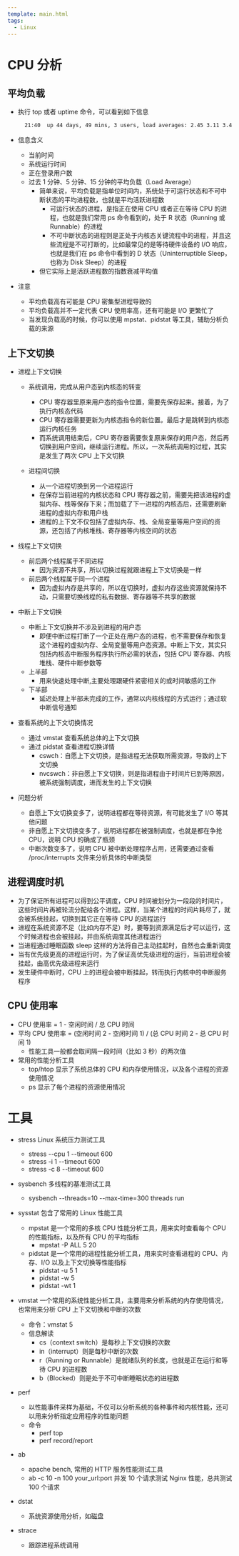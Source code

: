 ```yaml
---
template: main.html
tags:
  - Linux
---
```

# CPU 分析

## 平均负载

- 执行 top 或者 uptime 命令，可以看到如下信息

  ```bash
    21:40  up 44 days, 49 mins, 3 users, load averages: 2.45 3.11 3.40
  ```

- 信息含义

  - 当前时间
  - 系统运行时间
  - 正在登录用户数
  - 过去 1 分钟、5 分钟、15 分钟的平均负载（Load Average）
    - 简单来说，平均负载是指单位时间内，系统处于可运行状态和不可中断状态的平均进程数，也就是平均活跃进程数
      - 可运行状态的进程，是指正在使用 CPU 或者正在等待 CPU 的进程，也就是我们常用 ps 命令看到的，处于 R 状态（Running 或 Runnable）的进程
      - 不可中断状态的进程则是正处于内核态关键流程中的进程，并且这些流程是不可打断的，比如最常见的是等待硬件设备的 I/O 响应，也就是我们在 ps 命令中看到的 D 状态（Uninterruptible Sleep，也称为 Disk Sleep）的进程
    - 但它实际上是活跃进程数的指数衰减平均值

- 注意
  - 平均负载高有可能是 CPU 密集型进程导致的
  - 平均负载高并不一定代表 CPU 使用率高，还有可能是 I/O 更繁忙了
  - 当发现负载高的时候，你可以使用 mpstat、pidstat 等工具，辅助分析负载的来源

## 上下文切换

- 进程上下文切换

  - 系统调用，完成从用户态到内核态的转变

    - CPU 寄存器里原来用户态的指令位置，需要先保存起来。接着，为了执行内核态代码
    - CPU 寄存器需要更新为内核态指令的新位置。最后才是跳转到内核态运行内核任务
    - 而系统调用结束后，CPU 寄存器需要恢复原来保存的用户态，然后再切换到用户空间，继续运行进程。所以，一次系统调用的过程，其实是发生了两次 CPU 上下文切换

  - 进程间切换

    - 从一个进程切换到另一个进程运行
    - 在保存当前进程的内核状态和 CPU 寄存器之前，需要先把该进程的虚拟内存、栈等保存下来；而加载了下一进程的内核态后，还需要刷新进程的虚拟内存和用户栈
    - 进程的上下文不仅包括了虚拟内存、栈、全局变量等用户空间的资源，还包括了内核堆栈、寄存器等内核空间的状态

- 线程上下文切换

  - 前后两个线程属于不同进程
    - 因为资源不共享，所以切换过程就跟进程上下文切换是一样
  - 前后两个线程属于同一个进程
    - 因为虚拟内存是共享的，所以在切换时，虚拟内存这些资源就保持不动，只需要切换线程的私有数据、寄存器等不共享的数据

- 中断上下文切换

  - 中断上下文切换并不涉及到进程的用户态
    - 即便中断过程打断了一个正处在用户态的进程，也不需要保存和恢复这个进程的虚拟内存、全局变量等用户态资源。中断上下文，其实只包括内核态中断服务程序执行所必需的状态，包括 CPU 寄存器、内核堆栈、硬件中断参数等
  - 上半部
    - 用来快速处理中断,主要处理跟硬件紧密相关的或时间敏感的工作
  - 下半部
    - 延迟处理上半部未完成的工作，通常以内核线程的方式运行；通过软中断信号通知

- 查看系统的上下文切换情况

  - 通过 vmstat 查看系统总体的上下文切换
  - 通过 pidstat 查看进程切换详情
    - cswch：自愿上下文切换，是指进程无法获取所需资源，导致的上下文切换
    - nvcswch：非自愿上下文切换，则是指进程由于时间片已到等原因，被系统强制调度，进而发生的上下文切换

- 问题分析

  - 自愿上下文切换变多了，说明进程都在等待资源，有可能发生了 I/O 等其他问题
  - 非自愿上下文切换变多了，说明进程都在被强制调度，也就是都在争抢 CPU，说明 CPU 的确成了瓶颈
  - 中断次数变多了，说明 CPU 被中断处理程序占用，还需要通过查看 /proc/interrupts 文件来分析具体的中断类型

## 进程调度时机

- 为了保证所有进程可以得到公平调度，CPU 时间被划分为一段段的时间片，这些时间片再被轮流分配给各个进程。这样，当某个进程的时间片耗尽了，就会被系统挂起，切换到其它正在等待 CPU 的进程运行
- 进程在系统资源不足（比如内存不足）时，要等到资源满足后才可以运行，这个时候进程也会被挂起，并由系统调度其他进程运行
- 当进程通过睡眠函数 sleep 这样的方法将自己主动挂起时，自然也会重新调度
- 当有优先级更高的进程运行时，为了保证高优先级进程的运行，当前进程会被挂起，由高优先级进程来运行
- 发生硬件中断时，CPU 上的进程会被中断挂起，转而执行内核中的中断服务程序

## CPU 使用率

- CPU 使用率 = 1 - 空闲时间 / 总 CPU 时间
- 平均 CPU 使用率 = (空闲时间 2 - 空闲时间 1) / (总 CPU 时间 2 - 总 CPU 时间 1)
  - 性能工具一般都会取间隔一段时间（比如 3 秒）的两次值
- 常用的性能分析工具
  - top/htop 显示了系统总体的 CPU 和内存使用情况，以及各个进程的资源使用情况
  - ps 显示了每个进程的资源使用情况

# 工具

- stress Linux 系统压力测试工具

  - stress --cpu 1 --timeout 600
  - stress -i 1 --timeout 600
  - stress -c 8 --timeout 600

- sysbench 多线程的基准测试工具

  - sysbench --threads=10 --max-time=300 threads run

- sysstat 包含了常用的 Linux 性能工具

  - mpstat 是一个常用的多核 CPU 性能分析工具，用来实时查看每个 CPU 的性能指标，以及所有 CPU 的平均指标
    - mpstat -P ALL 5 20
  - pidstat 是一个常用的进程性能分析工具，用来实时查看进程的 CPU、内存、I/O 以及上下文切换等性能指标
    - pidstat -u 5 1
    - pidstat -w 5
    - pidstat -wt 1

- vmstat 一个常用的系统性能分析工具，主要用来分析系统的内存使用情况，也常用来分析 CPU 上下文切换和中断的次数

  - 命令：vmstat 5
  - 信息解读
    - cs（context switch）是每秒上下文切换的次数
    - in（interrupt）则是每秒中断的次数
    - r（Running or Runnable）是就绪队列的长度，也就是正在运行和等待 CPU 的进程数
    - b（Blocked）则是处于不可中断睡眠状态的进程数

- perf

  - 以性能事件采样为基础，不仅可以分析系统的各种事件和内核性能，还可以用来分析指定应用程序的性能问题
  - 命令
    - perf top
    - perf record/report

- ab

  - apache bench, 常用的 HTTP 服务性能测试工具
  - ab -c 10 -n 100 your_url:port 并发 10 个请求测试 Nginx 性能，总共测试 100 个请求

- dstat

  - 系统资源使用分析，如磁盘

- strace

  - 跟踪进程系统调用
